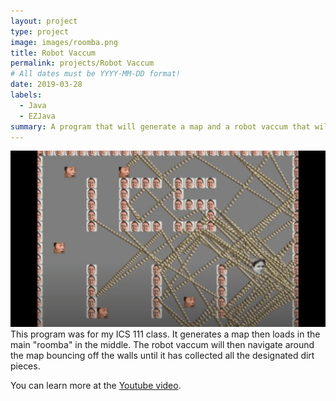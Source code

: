 ```yaml
---
layout: project
type: project
image: images/roomba.png
title: Robot Vaccum
permalink: projects/Robot Vaccum
# All dates must be YYYY-MM-DD format!
date: 2019-03-28
labels:
  - Java
  - EZJava
summary: A program that will generate a map and a robot vaccum that will navigate around it.
---
```


<img class="ui medium right floated rounded image" src="../images/roomba.png">
This program was for my ICS 111 class. It generates a map then loads in the main "roomba" in the middle. The robot vaccum will then navigate around the map bouncing off the walls until it has collected all the designated dirt pieces.


 You can learn more at the [Youtube video](https://www.youtube.com/watch?v=z9mVjyQFwkM&feature=youtu.be).
